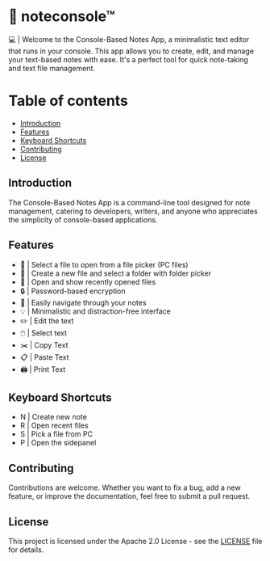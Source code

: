 # 📝 noteconsole™

💻 | Welcome to the Console-Based Notes App, a minimalistic text editor that runs in your console. 
      This app allows you to create, edit, and manage your text-based notes with ease. 
       It's a perfect tool for quick note-taking and text file management.

# Table of contents

- [Introduction](#introduction)
- [Features](#features)
- [Keyboard Shortcuts](#keyboard-shortcuts)
- [Contributing](#contributing)
- [License](#license)

## Introduction

The Console-Based Notes App is a command-line tool designed for note management, catering to developers, 
writers, and anyone who appreciates the simplicity of console-based applications.

## Features

- 📁 | Select a file to open from a file picker (PC files)
- 📁 | Create a new file and select a folder with folder picker
- 📝 | Open and show recently opened files
- 🔒 | Password-based encryption
- 🧭 | Easily navigate through your notes
- 💡 | Minimalistic and distraction-free interface
- ✏️ | Edit the text
- 🖱️ | Select text
- ✂️ | Copy Text
- 📋 | Paste Text
- 🖨️ | Print Text

## Keyboard Shortcuts

- N | Create new note
- R | Open recent files
- S | Pick a file from PC
- P | Open the sidepanel

## Contributing

Contributions are welcome. 
Whether you want to fix a bug, add a new feature, or improve the documentation, feel free to submit a pull request. 

## License
This project is licensed under the Apache 2.0 License - see the [LICENSE](LICENSE) file for details.
